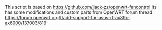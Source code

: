 This script is based on https://github.com/jjack-zz/openwrt-fancontrol
Its has some modifications and custom parts from OpenWRT forum thread https://forum.openwrt.org/t/add-support-for-asus-rt-ax89x-ax6000/137003/819

